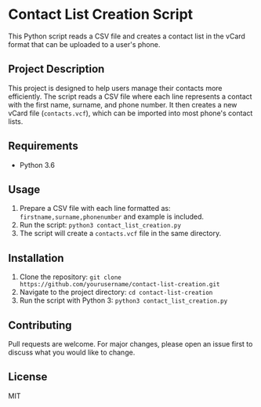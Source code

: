 # Contact List Creation Script

This Python script reads a CSV file and creates a contact list in the vCard format that can be uploaded to a user's phone.

## Project Description

This project is designed to help users manage their contacts more efficiently. 
The script reads a CSV file where each line represents a contact with the first name, surname, and phone number. 
It then creates a new vCard file (`contacts.vcf`), which can be imported into most phone's contact lists.

## Requirements

- Python 3.6

## Usage

1. Prepare a CSV file with each line formatted as: `firstname,surname,phonenumber` and example is included.
2. Run the script: `python3 contact_list_creation.py` 
3. The script will create a `contacts.vcf` file in the same directory.

## Installation

1. Clone the repository: `git clone https://github.com/yourusername/contact-list-creation.git`
2. Navigate to the project directory: `cd contact-list-creation`
3. Run the script with Python 3: `python3 contact_list_creation.py`

## Contributing

Pull requests are welcome. For major changes, please open an issue first to discuss what you would like to change.

## License

MIT
